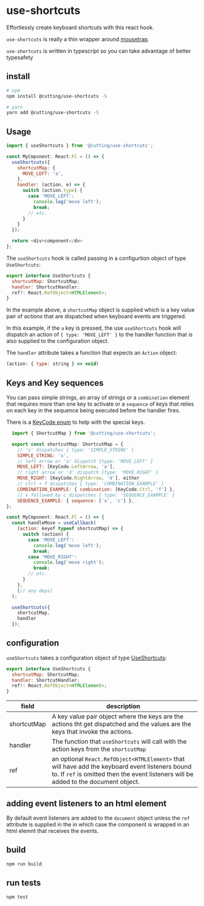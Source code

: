 # use-shortcuts

Effortlessly create keyboard shortcuts with this react hook.

`use-shortcuts` is really a thin wrapper around [mousetrap](https://github.com/ccampbell/mousetrap).

`use-shortcuts` is written in typescript so you can take advantage of better typesafety

## install

```sh
# npm
npm install @cutting/use-shortcuts -S

# yarn
yarn add @cutting/use-shortcuts -S
```

## Usage

```js
import { useShortcuts } from '@cutting/use-shortcuts';

const MyCmponent: React.FC = () => {
  useShortcuts({
    shortcutMap: {
      MOVE_LEFT: 'a',
    },
    handler: (action, e) => {
      switch (action.type) {
        case 'MOVE_LEFT':
          console.log('move left');
          break;
        // etc.
      }
    }
  });

  return <div>component</dv>
};
```
The `useShortcuts` hook is called passing in a configurtion object of type `UseShortcuts`:

```javascript
export interface UseShortcuts {
  shortcutMap: ShortcutMap;
  handler: ShortcutHandler;
  ref?: React.RefObject<HTMLElement>;
}
```
In the example above, a `shortcutMap` object is supplied which is a key value pair of *actions* that are dispatched when keyboard events are triggered.

In this example, if the `a` key is pressed, the use `useShortcuts` hook will dispatch an action of `{ type: 'MOVE_LEFT' }` to the handler function that is also supplied to the configuration object.

The `handler` attribute takes a function that expects an `Action` object:

```javascript
(action: { type: string } => void)
```
## Keys and Key sequences

You can pass simple strings, an array of strings or a `combination` element that requires more than one key to activate or a `sequence` of keys that relies on each key in the sequence being executed before the handler fires.

There is a [KeyCode enum](./src/types/keycodes.ts) to help with the special keys.

```jsx
  import { ShortcutMap } from '@cutting/use-shortcuts';

  export const shortcutMap: ShortcutMap = {
    // 'x' dispatches { type: 'SIMPLE_STRING' }
    SIMPLE_STRING: 'x',
    // left arrow or 'a' dispatch {type: 'MOVE_LEFT' }
    MOVE_LEFT: [KeyCode.LeftArrow, 'a'],
    // right arrow or 'd' dispatch {type: 'MOVE_RIGHT' }
    MOVE_RIGHT: [KeyCode.RightArrow, 'd'], either
    // ctrl + f dispatches { type: 'COMBINATION_EXAMPLE' }
    COMBINATION_EXAMPLE: { combination: [KeyCode.Ctrl, 'f'] },
    // x followed by c dispatches { type: 'SEQUENCE_EXAMPLE' }
    SEQUENCE_EXAMPLE: { sequence: ['x', 'c'] },
};

const MyCmponent: React.FC = () => {
  const handleMove = useCallback(
    (action: keyof typeof shortcutMap) => {
      switch (action) {
        case 'MOVE_LEFT':
          console.log('move left');
          break;
        case 'MOVE_RIGHT':
          console.log('move right');
          break;
        // etc.
      }
    },
    [// any deps]
  );

  useShortcuts({
    shortcutMap,
    handler
  });
```

## configuration

`useShortcuts` takes a configuration object of type [UseShortcuts](./src/types/types):

```javascript
export interface UseShortcuts {
  shortcutMap: ShortcutMap;
  handler: ShortcutHandler;
  ref?: React.RefObject<HTMLElement>;
}
```

|field   |  description |
|---|---|
| shortcutMap  | A key value pair object where the keys are the actions tht get dispatched and the values are the keys that invoke the actions.  |
| handler  | The function that `useShortcuts` will call with the action keys from the `shortcutMap`   |
| ref  |an optional `React.RefObject<HTMLElement>` that will have add the keyboard event listeners bound to.  If `ref` is omitted then the event listeners will be added to the document object.   |

## adding event listeners to an html element

By default event listeners are added to the `document` object unless the `ref` attribute is supplied in the  in which case the component is wrapped in an html elemnt that receives the events.

## build

```sh
npm run build
```

## run tests

```sh
npm test
```
